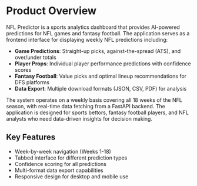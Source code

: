 # Product Overview

NFL Predictor is a sports analytics dashboard that provides AI-powered predictions for NFL games and fantasy football. The application serves as a frontend interface for displaying weekly NFL predictions including:

- **Game Predictions**: Straight-up picks, against-the-spread (ATS), and over/under totals
- **Player Props**: Individual player performance predictions with confidence scores
- **Fantasy Football**: Value picks and optimal lineup recommendations for DFS platforms
- **Data Export**: Multiple download formats (JSON, CSV, PDF) for analysis

The system operates on a weekly basis covering all 18 weeks of the NFL season, with real-time data fetching from a FastAPI backend. The application is designed for sports bettors, fantasy football players, and NFL analysts who need data-driven insights for decision making.

## Key Features
- Week-by-week navigation (Weeks 1-18)
- Tabbed interface for different prediction types
- Confidence scoring for all predictions
- Multi-format data export capabilities
- Responsive design for desktop and mobile use